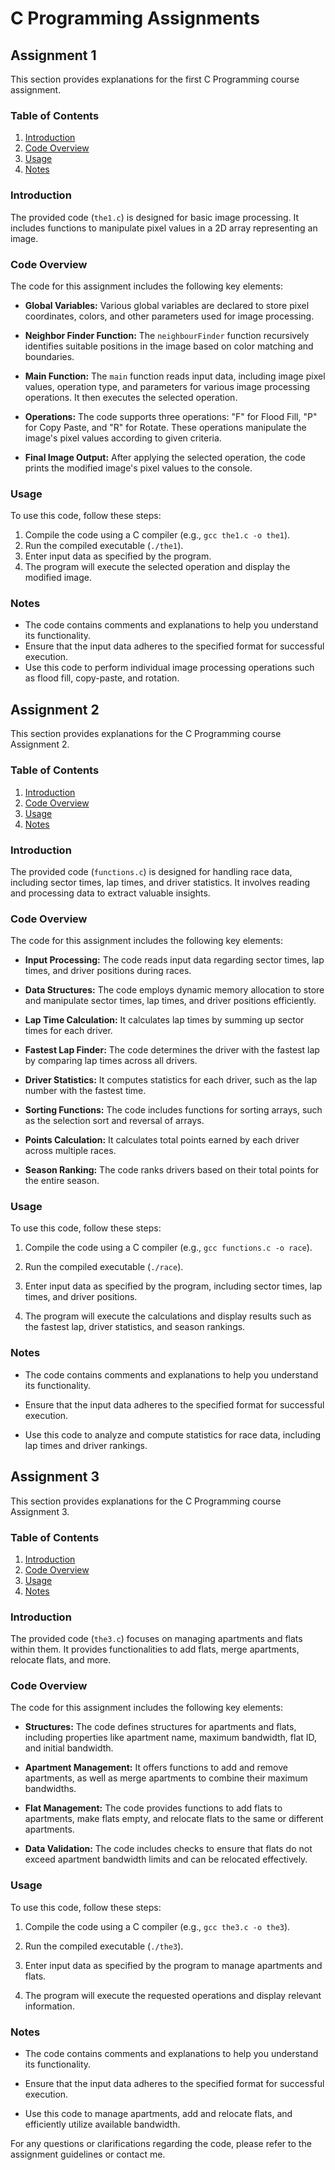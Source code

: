 # C Programming Assignments

## Assignment 1

This section provides explanations for the first C Programming course assignment.

### Table of Contents

1. [Introduction](#introduction)
2. [Code Overview](#code-overview)
3. [Usage](#usage)
4. [Notes](#notes)

### Introduction

The provided code (`the1.c`) is designed for basic image processing. It includes functions to manipulate pixel values in a 2D array representing an image.

### Code Overview

The code for this assignment includes the following key elements:

- **Global Variables:** Various global variables are declared to store pixel coordinates, colors, and other parameters used for image processing.

- **Neighbor Finder Function:** The `neighbourFinder` function recursively identifies suitable positions in the image based on color matching and boundaries.

- **Main Function:** The `main` function reads input data, including image pixel values, operation type, and parameters for various image processing operations. It then executes the selected operation.

- **Operations:** The code supports three operations: "F" for Flood Fill, "P" for Copy Paste, and "R" for Rotate. These operations manipulate the image's pixel values according to given criteria.

- **Final Image Output:** After applying the selected operation, the code prints the modified image's pixel values to the console.

### Usage

To use this code, follow these steps:

1. Compile the code using a C compiler (e.g., `gcc the1.c -o the1`).
2. Run the compiled executable (`./the1`).
3. Enter input data as specified by the program.
4. The program will execute the selected operation and display the modified image.

### Notes

- The code contains comments and explanations to help you understand its functionality.
- Ensure that the input data adheres to the specified format for successful execution.
- Use this code to perform individual image processing operations such as flood fill, copy-paste, and rotation.

## Assignment 2

This section provides explanations for the C Programming course Assignment 2.

### Table of Contents

1. [Introduction](#introduction)
2. [Code Overview](#code-overview)
3. [Usage](#usage)
4. [Notes](#notes)

### Introduction

The provided code (`functions.c`) is designed for handling race data, including sector times, lap times, and driver statistics. It involves reading and processing data to extract valuable insights.

### Code Overview

The code for this assignment includes the following key elements:

- **Input Processing:** The code reads input data regarding sector times, lap times, and driver positions during races.

- **Data Structures:** The code employs dynamic memory allocation to store and manipulate sector times, lap times, and driver positions efficiently.

- **Lap Time Calculation:** It calculates lap times by summing up sector times for each driver.

- **Fastest Lap Finder:** The code determines the driver with the fastest lap by comparing lap times across all drivers.

- **Driver Statistics:** It computes statistics for each driver, such as the lap number with the fastest time.

- **Sorting Functions:** The code includes functions for sorting arrays, such as the selection sort and reversal of arrays.

- **Points Calculation:** It calculates total points earned by each driver across multiple races.

- **Season Ranking:** The code ranks drivers based on their total points for the entire season.

### Usage

To use this code, follow these steps:

1. Compile the code using a C compiler (e.g., `gcc functions.c -o race`).

2. Run the compiled executable (`./race`).

3. Enter input data as specified by the program, including sector times, lap times, and driver positions.

4. The program will execute the calculations and display results such as the fastest lap, driver statistics, and season rankings.

### Notes

- The code contains comments and explanations to help you understand its functionality.

- Ensure that the input data adheres to the specified format for successful execution.

- Use this code to analyze and compute statistics for race data, including lap times and driver rankings.

## Assignment 3

This section provides explanations for the C Programming course Assignment 3.

### Table of Contents

1. [Introduction](#introduction)
2. [Code Overview](#code-overview)
3. [Usage](#usage)
4. [Notes](#notes)

### Introduction

The provided code (`the3.c`) focuses on managing apartments and flats within them. It provides functionalities to add flats, merge apartments, relocate flats, and more.

### Code Overview

The code for this assignment includes the following key elements:

- **Structures:** The code defines structures for apartments and flats, including properties like apartment name, maximum bandwidth, flat ID, and initial bandwidth.

- **Apartment Management:** It offers functions to add and remove apartments, as well as merge apartments to combine their maximum bandwidths.

- **Flat Management:** The code provides functions to add flats to apartments, make flats empty, and relocate flats to the same or different apartments.

- **Data Validation:** The code includes checks to ensure that flats do not exceed apartment bandwidth limits and can be relocated effectively.

### Usage

To use this code, follow these steps:

1. Compile the code using a C compiler (e.g., `gcc the3.c -o the3`).

2. Run the compiled executable (`./the3`).

3. Enter input data as specified by the program to manage apartments and flats.

4. The program will execute the requested operations and display relevant information.

### Notes

- The code contains comments and explanations to help you understand its functionality.

- Ensure that the input data adheres to the specified format for successful execution.

- Use this code to manage apartments, add and relocate flats, and efficiently utilize available bandwidth.

For any questions or clarifications regarding the code, please refer to the assignment guidelines or contact me.

